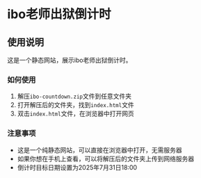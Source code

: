 # ibo老师出狱倒计时

## 使用说明

这是一个静态网站，展示ibo老师出狱倒计时。

### 如何使用

1. 解压`ibo-countdown.zip`文件到任意文件夹
2. 打开解压后的文件夹，找到`index.html`文件
3. 双击`index.html`文件，在浏览器中打开网页

### 注意事项

- 这是一个纯静态网站，可以直接在浏览器中打开，无需服务器
- 如果你想在手机上查看，可以将解压后的文件夹上传到网络服务器
- 倒计时目标日期设置为2025年7月31日18:00